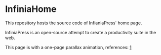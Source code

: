 # InfiniaHome
This repository hosts the source code of InfianiaPress' home page.

InfiniaPress is an open-source attempt to create a productivity suite in the web.

This page is with a one-page parallax animation, references:
[1](https://codeplanet.io/how-to-make-a-single-page-website/)
